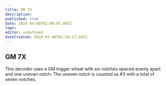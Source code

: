 ```yaml
---
title: GM 7X
description: 
published: true
date: 2020-04-08T02:09:07.007Z
tags: 
editor: undefined
dateCreated: 2020-01-06T01:54:17.345Z
---
```


## GM 7X

This decoder uses a GM trigger wheel with six notches spaced evenly apart and one uneven notch. The uneven notch is counted as \#3 with a total of seven notches.